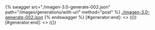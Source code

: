 [#generator:start]: <> ({ "template": "openapi" })
[#generator:start]: <> ({ "template": "openapi" })
{% swagger src="./imagen-3.0-generate-002.json" path="/images/generations/with-url" method="post" %}
[./imagen-3.0-generate-002.json](./imagen-3.0-generate-002.json)
{% endswagger %}
[#generator:end]: <> ({})
[#generator:end]: <> ({})